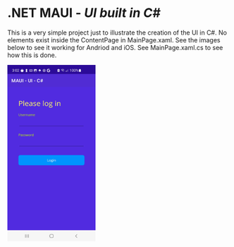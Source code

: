 # .NET MAUI - *UI built in C#*

This is a very simple project just to illustrate the creation of the UI in C#.  No elements exist inside the ContentPage in MainPage.xaml.  See the images below to see it working for Andriod and iOS.  See MainPage.xaml.cs to see how this is done.  

<img src="https://github.com/chriswoodbury/MauiCode/blob/master/MauiCode/Resources/Images/maui_ui_c%23.jpg" alt="alt text" Title="Andriod - Maui UI in C#" Height="400" Width="200">
